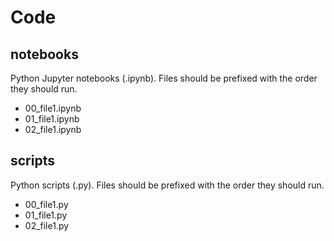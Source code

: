 # Code

## notebooks
Python Jupyter notebooks (.ipynb). Files should be prefixed with the order they should run.

- 00_file1.ipynb
- 01_file1.ipynb
- 02_file1.ipynb

## scripts
Python scripts (.py). Files should be prefixed with the order they should run.

- 00_file1.py
- 01_file1.py
- 02_file1.py
